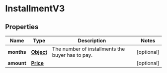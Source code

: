 

# InstallmentV3

## Properties

Name | Type | Description | Notes
------------ | ------------- | ------------- | -------------
**months** | [**Object**](.md) | The number of installments the buyer has to pay. |  [optional]
**amount** | [**Price**](Price.md) |  |  [optional]



